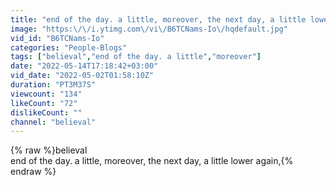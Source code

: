 ```yaml
---
title: "end of the day. a little, moreover, the next day, a little lower again, - believal"
image: "https:\/\/i.ytimg.com\/vi\/B6TCNams-Io\/hqdefault.jpg"
vid_id: "B6TCNams-Io"
categories: "People-Blogs"
tags: ["believal","end of the day. a little","moreover"]
date: "2022-05-14T17:18:42+03:00"
vid_date: "2022-05-02T01:58:10Z"
duration: "PT3M37S"
viewcount: "134"
likeCount: "72"
dislikeCount: ""
channel: "believal"
---
```

{% raw %}believal<br />end of the day. a little, moreover, the next day, a little lower again,{% endraw %}
